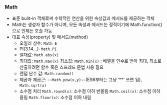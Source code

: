 ### Math

- 표준 bulit-in 객체로써 수학적인 연산을 위한 속성값과 메서드를 제공하는 객체
- Math는 생성자 함수가 아니며, 모든 속성과 메서드는 정적이기에 Math.function()으로 언제든 호출 가능
- 대표 속성(property) 및 메서드(method)
  - 오일러 상수: `Math E`
  - PI(3.14…): `Math.PI`
  - 절대값: `Math.abs(x)`
  - 최대값: `Math.max(x)`
    최소값: `Math.min(x)`
    : 배열을 인수로 받아 최대, 최소로 산출하려면 함수 혹은 스프레드 문법 사용 필요
  - 랜덤 난수 값: `Math.random()`
  - 제곱과 제곱근: `~~Math.pow(x,y)~~`(ES6부터는 그냥 ‘\*\*’ 쓰면 됨), `Math.sqrt(x)`
  - 소수점 처리
    `Math.round(x)`: 소수점 이하 반올림
    `Math.ceil(x)`: 소수점 이하 올림
    `Math.floor(x)`: 소수점 이하 내림

